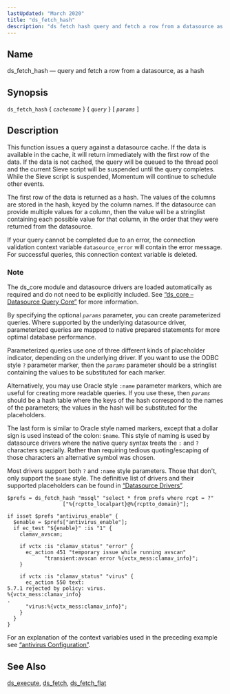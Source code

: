 ```yaml
---
lastUpdated: "March 2020"
title: "ds_fetch_hash"
description: "ds fetch hash query and fetch a row from a datasource as a hash ds fetch hash cachename query params This function issues a query against a datasource cache If the data is available in the cache it will return immediately with the first row of the data If the..."
---
```


<a name="sieve.ref.ds_fetch_hash"></a> 
## Name

ds_fetch_hash — query and fetch a row from a datasource, as a hash

## Synopsis

`ds_fetch_hash` { *`cachename`* } { *`query`* } [ *`params`* ]

<a name="idp29101568"></a> 
## Description

This function issues a query against a datasource cache. If the data is available in the cache, it will return immediately with the first row of the data. If the data is not cached, the query will be queued to the thread pool and the current Sieve script will be suspended until the query completes. While the Sieve script is suspended, Momentum will continue to schedule other events.

The first row of the data is returned as a hash. The values of the columns are stored in the hash, keyed by the column names. If the datasource can provide multiple values for a column, then the value will be a stringlist containing each possible value for that column, in the order that they were returned from the datasource.

If your query cannot be completed due to an error, the connection validation context variable `datasource_error` will contain the error message. For successful queries, this connection context variable is deleted.

### Note

The ds_core module and datasource drivers are loaded automatically as required and do not need to be explicitly included. See [“ds_core – Datasource Query Core”](/momentum/3/3-reference/3-reference-modules-ds-core) for more information.

By specifying the optional *`params`* parameter, you can create parameterized queries. Where supported by the underlying datasource driver, parameterized queries are mapped to native prepared statements for more optimal database performance.

Parameterized queries use one of three different kinds of placeholder indicator, depending on the underlying driver. If you want to use the ODBC style `?` parameter marker, then the *`params`* parameter should be a stringlist containing the values to be substituted for each marker.

Alternatively, you may use Oracle style `:name` parameter markers, which are useful for creating more readable queries. If you use these, then *`params`* should be a hash table where the keys of the hash correspond to the names of the parameters; the values in the hash will be substituted for the placeholders.

The last form is similar to Oracle style named markers, except that a dollar sign is used instead of the colon: `$name`. This style of naming is used by datasource drivers where the native query syntax treats the `:` and `?` characters specially. Rather than requiring tedious quoting/escaping of those characters an alternative symbol was chosen.

Most drivers support both `?` and `:name` style parameters. Those that don't, only support the `$name` style. The definitive list of drivers and their supported placeholders can be found in [“Datasource Drivers”](/momentum/3/3-reference/3-reference-modules-ds-core#modules.ds_core.drivers).

<a name="example.ds_fetch_hash"></a> 


```
$prefs = ds_fetch_hash "mssql" "select * from prefs where rcpt = ?"
                  ["%{rcptto_localpart}@%{rcptto_domain}"];

if isset $prefs "antivirus_enable" {
  $enable = $prefs["antivirus_enable"];
  if ec_test "${enable}" :is "1" {
    clamav_avscan;

    if vctx :is "clamav_status" "error" {
      ec_action 451 "temporary issue while running avscan"
            "transient:avscan error %{vctx_mess:clamav_info}";
    }

    if vctx :is "clamav_status" "virus" {
      ec_action 550 text:
5.7.1 rejected by policy: virus.
%{vctx_mess:clamav_info}
.
      "virus:%{vctx_mess:clamav_info}";
    }
  }
}
```

For an explanation of the context variables used in the preceding example see [“antivirus Configuration”](/momentum/3/3-reference/3-reference-modules-antivirus#modules.antivirus.configuration).

<a name="idp29122512"></a> 
## See Also

[ds_execute](/momentum/3/3-reference/sieve-ref-ds-execute), [ds_fetch](/momentum/3/3-reference/sieve-ref-ds-fetch), [ds_fetch_flat](/momentum/3/3-reference/sieve-ref-ds-fetch-flat)